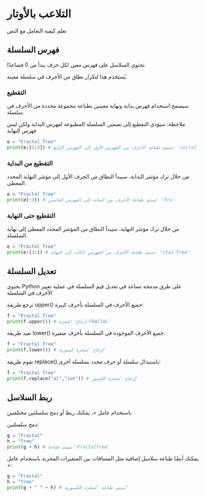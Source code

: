 # التلاعب بالأوتار
تعلم كيفية التعامل مع النص

## فهرس السلسلة

تحتوي السلاسل على فهرس معين لكل حرف يبدأ من 0 فصاعدًا.

يُستخدم هذا لتكرار نطاق من الأحرف في سلسلة معينة.

### التقطيع
سيسمح استخدام فهرس بداية ونهاية معينين بطباعة مجموعة محددة من الأحرف في سلسلة.

ملاحظة: سيؤدي التقطيع إلى تضمين السلسلة المطبوعة لفهرس البداية ولكن ليس فهرس النهاية


```python
e = "Fractal Tree"
print(e:[1:8]) # سيتم طباعة الأحرف من الفهرس الأول إلى الفهرس الرابع: 'rectal'
```
### التقطيع من البداية
من خلال ترك مؤشر البداية، سيبدأ النطاق من الحرف الأول إلى مؤشر النهاية المحدد المعطى.

```python
e = "Fractal Tree"
print(e[:3]) # سيتم طباعة الأحرف من البداية إلى الفهرس الخامس: 'Fra'
```

### التقطيع حتى النهاية
من خلال ترك مؤشر النهاية، سيبدأ النطاق من المؤشر المحدد المعطى إلى نهاية السلسلة.

```python
e = "Fractal Tree"
print(e:[3:]) # سيتم طباعة الأحرف من الفهرس الثالث إلى النهاية: 'ctal Tree'
```

## تعديل السلسلة
يحتوي Python على طرق مدمجة تساعد في تعديل قيم السلسلة في عملية تغيير الأحرف في السلسلة

ترجع طريقة upper() جميع الأحرف في السلسلة بأحرف كبيرة:
```python
f = "Fractal Tree"
print(f.upper()) # إرجاع 'شجرة FRACTAL'
```

تعيد طريقة lower() جميع الأحرف الموجودة في السلسلة بأحرف صغيرة:
```python
f = "Fractal Tree"
print(f.lower()) # إرجاع 'شجرة كسورية'
```

تقوم طريقة replace() باستبدال سلسلة أو حرف محدد بسلسلة أخرى:
```python
f = "Fractal Tree"
print(f.replace("al","ion")) # إرجاع 'شجرة الكسور'
```

## ربط السلاسل
باستخدام عامل +، يمكنك ربط أو دمج سلسلتين مختلفتين

دمج سلسلتين:
```python
g = "Fractal"
h = "Tree"
print(g + h) # سيتم طباعة 'FractalTree'
```

يمكنك أيضًا طباعة سلاسل إضافية مثل المسافات بين المتغيرات المخزنة باستخدام عامل +:
```python
g = "Fractal"
h = "Tree"
print(g + " " + h) # سيتم طباعة "شجرة الكسورية"
```